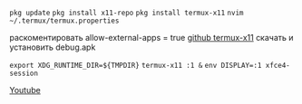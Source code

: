 `pkg update`
`pkg install x11-repo`
`pkg install termux-x11`
`nvim ~/.termux/termux.properties`

раскоментировать allow-external-apps = true
[github termux-x11](https://github.com/termux/termux-x11/releases/tag/nightly)
скачать и установить debug.apk

`export XDG_RUNTIME_DIR=${TMPDIR}`
`termux-x11 :1 &`
`env DISPLAY=:1 xfce4-session`

[Youtube](https://youtu.be/lB9eqixqSS8?si=BjuYG-ObUKCcetcI)
